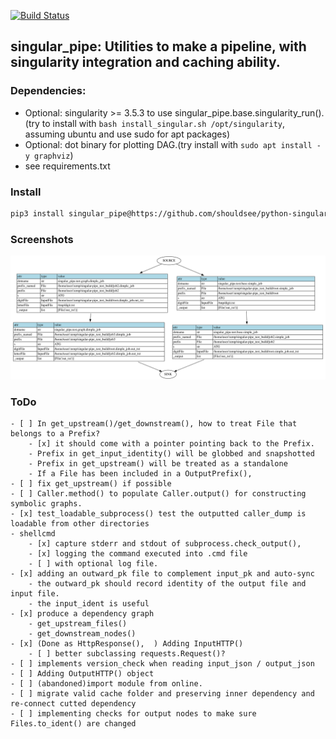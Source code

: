 
[![Build Status](https://travis-ci.com/shouldsee/python-singular-pipe.svg?token=f6G1tkP8yesCfYdyDVrj&branch=master)](https://travis-ci.com/shouldsee/python-singular-pipe)

## singular_pipe: Utilities to make a pipeline, with singularity integration and caching ability.

### Dependencies:

- Optional: singularity >= 3.5.3 to use singular_pipe.base.singularity_run(). (try to install with `bash install_singular.sh /opt/singularity`, assuming ubuntu and use sudo for apt packages)
- Optional: dot binary for plotting DAG.(try install with `sudo apt install -y graphviz`)
- see requirements.txt

### Install

```bash
pip3 install singular_pipe@https://github.com/shouldsee/python-singular-pipe/tarball/master --user
```

### Screenshots

![](./tests/test_downstream.node_only.dot.svg)

### ToDo

    - [ ] In get_upstream()/get_downstream(), how to treat File that belongs to a Prefix?
        - [x] it should come with a pointer pointing back to the Prefix.
        - Prefix in get_input_identity() will be globbed and snapshotted
        - Prefix in get_upstream() will be treated as a standalone
        - If a File has been included in a OutputPrefix(), 
    - [ ] fix get_upstream() if possible 
    - [ ] Caller.method() to populate Caller.output() for constructing symbolic graphs.
    - [x] test_loadable_subprocess() test the outputted caller_dump is loadable from other directories
    - shellcmd
        - [x] capture stderr and stdout of subprocess.check_output(), 
        - [x] logging the command executed into .cmd file
        - [ ] with optional log file.  
    - [x] adding an outward_pk file to complement input_pk and auto-sync
        - the outward_pk should record identity of the output file and input file.
        - the input_ident is useful 
    - [x] produce a dependency graph
        - get_upstream_files()
        - get_downstream_nodes()
    - [x] (Done as HttpResponse(),  ) Adding InputHTTP() 
        - [ ] better subclassing requests.Request()?
    - [ ] implements version_check when reading input_json / output_json
    - [ ] Adding OutputHTTP() object 
    - [ ] (abandoned)import module from online.
    - [ ] migrate valid cache folder and preserving inner dependency and re-connect cutted dependency
    - [ ] implementing checks for output nodes to make sure Files.to_ident() are changed

